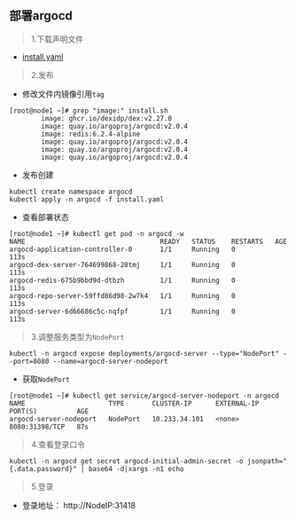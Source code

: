 ## 部署argocd

> 1.下载声明文件

- [install.yaml](https://raw.githubusercontent.com/argoproj/argo-cd/stable/manifests/install.yaml)

> 2.发布

- 修改文件内镜像引用`tag`

```shell
[root@node1 ~]# grep "image:" install.sh
        image: ghcr.io/dexidp/dex:v2.27.0
        image: quay.io/argoproj/argocd:v2.0.4
        image: redis:6.2.4-alpine
        image: quay.io/argoproj/argocd:v2.0.4
        image: quay.io/argoproj/argocd:v2.0.4
        image: quay.io/argoproj/argocd:v2.0.4
```

- 发布创建

```shell
kubectl create namespace argocd
kubectl apply -n argocd -f install.yaml
```

- 查看部署状态

```shell
[root@node1 ~]# kubectl get pod -n argocd -w
NAME                                  READY   STATUS    RESTARTS   AGE
argocd-application-controller-0       1/1     Running   0          113s
argocd-dex-server-764699868-28tmj     1/1     Running   0          113s
argocd-redis-675b9bbd9d-dtbzh         1/1     Running   0          113s
argocd-repo-server-59ffd86d98-2w7k4   1/1     Running   0          113s
argocd-server-6d66686c5c-nqfpf        1/1     Running   0          113s
```

> 3.调整服务类型为`NodePort`

```shell
kubectl -n argocd expose deployments/argocd-server --type="NodePort" --port=8080 --name=argocd-server-nodeport
```

- 获取`NodePort`

```shell
[root@node1 ~]# kubectl get service/argocd-server-nodeport -n argocd
NAME                     TYPE       CLUSTER-IP      EXTERNAL-IP   PORT(S)          AGE
argocd-server-nodeport   NodePort   10.233.34.101   <none>        8080:31398/TCP   87s
```

> 4.查看登录口令

```shell
kubectl -n argocd get secret argocd-initial-admin-secret -o jsonpath="{.data.password}" | base64 -d|xargs -n1 echo
```

> 5.登录

- 登录地址： http://NodeIP:31418
